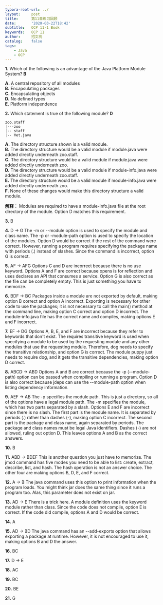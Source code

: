 ```yaml
---
typora-root-url: ../
layout:     post
title:      第11章练习回顾
date:       '2020-03-22T18:42'
subtitle:   OCP 11-1 Book
keywords:   OCP 11
author:     招文桃
catalog:    false
tags:
    - Java
    - OCP
---
```


**1.** Which of the following is an advantage of the Java Platform Module System? **B**  

**A.** A central repository of all modules  
**B.** Encapsulating packages  
**C.** Encapsulating objects  
**D.** No defined types  
**E.** Platform independence  

**2.** Which statement is true of the following module? **D**

```none
zoo.staff
|---zoo
|-- staff
|-- Vet.java
```

**A.** The directory structure shown is a valid module.  
**B.** The directory structure would be a valid module if module.java were added directly underneath zoo.staff.  
**C.** The directory structure would be a valid module if module.java were added directly underneath zoo.  
**D.** The directory structure would be a valid module if module-info.java were added directly underneath zoo.staff.  
**E.** The directory structure would be a valid module if module-info.java were added directly underneath zoo.  
**F.** None of these changes would make this directory structure a valid module.  

**解释：**  Modules are required to have a module-info.java file at the root directory of the module. Option D matches this requirement.

**3.** B

**4.** D -> G The -m or --module option is used to specify the module and class name. The -p or -module-path option is used to specify the location of the modules. Option D would be correct if the rest of the command were correct. However, running a program requires specifying the package name with periods (.) instead of slashes. Since the command is incorrect, option G is correct.

**5.** AF -> AFG Options C and D are incorrect because there is no use keyword. Options A and F are correct because opens is for reflection and uses declares an API that consumes a service. Option G is also correct as the file can be completely empty. This is just something you have to memorize.

**6.** BDF -> BC Packages inside a module are not exported by default, making option B correct and option A incorrect. Exporting is necessary for other code to use the packages; it is not necessary to call the main() method at the command line, making option C correct and option D incorrect. The module-info.java file has the correct name and compiles, making options E and F incorrect.

**7.** EF -> DG Options A, B, E, and F are incorrect because they refer to keywords that don't exist. The requires transitive keyword is used when specifying a module to be used by the requesting module and any other modules that use the requesting module. Therefore, dog needs to specify the transitive relationship, and option G is correct. The module puppy just needs to require dog, and it gets the transitive dependencies, making option D correct.<!--more-->

**8.** ABCD -> ABD Options A and B are correct because the -p (--module-path) option can be passed when compiling or running a program. Option D is also correct because jdeps can use the --module-path option when listing dependency information.

**9.** AEF -> AB The -p specifies the module path. This is just a directory, so all of the options have a legal module path. The -m specifies the module, which has two parts separated by a slash. Options E and F are incorrect since there is no slash. The first part is the module name. It is separated by periods (.) rather than dashes (-), making option C incorrect. The second part is the package and class name, again separated by periods. The package and class names must be legal Java identifiers. Dashes (-) are not allowed, ruling out option D. This leaves options A and B as the correct answers.  

**10.** B

**11.** ABD -> BDEF This is another question you just have to memorize. The jmod command has five modes you need to be able to list: create, extract, describe, list, and hash. The hash operation is not an answer choice. The other four are making options B, D, E, and F correct.

**12.** A -> B The java command uses this option to print information when the program loads. You might think jar does the same thing since it runs a program too. Alas, this parameter does not exist on jar.

**13.** AD -> E There is a trick here. A module definition uses the keyword module rather than class. Since the code does not compile, option E is correct. If the code did compile, options A and D would be correct.

**14.** A

**15.** AD -> BD The java command has an --add-exports option that allows exporting a package at runtime. However, it is not encouraged to use it, making options B and D the answer.

**16.** BC

**17.** D -> E

**18.** AC

**19.** BC

**20.** BE

**21.** G
